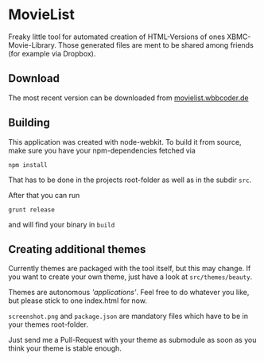 # MovieList

Freaky little tool for automated creation of HTML-Versions of ones XBMC-Movie-Library.
Those generated files are ment to be shared among friends (for example via Dropbox).

## Download

The most recent version can be downloaded from [movielist.wbbcoder.de](http://movielist.wbbcoder.de)

## Building

This application was created with node-webkit. To build it from source, make sure
you have your npm-dependencies fetched via

    npm install

That has to be done in the projects root-folder as well as in the subdir `src`.

After that you can run
    
    grunt release

and will find your binary in `build`

## Creating additional themes

Currently themes are packaged with the tool itself, but this may change. If
you want to create your own theme, just have a look at `src/themes/beauty`.

Themes are autonomous *'applications'*. Feel free to do whatever you like, but please
stick to one index.html for now.

`screenshot.png` and `package.json` are mandatory files which have to be in your themes root-folder.

Just send me a Pull-Request with your theme as submodule as soon as you think your theme is
stable enough.